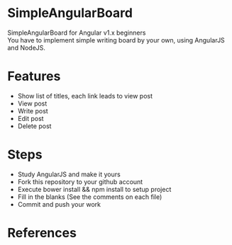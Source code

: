 # SimpleAngularBoard
SimpleAngularBoard for Angular v1.x beginners<br/>
You have to implement simple writing board by your own, using AngularJS and NodeJS.

# Features 

  - Show list of titles, each link leads to view post
  - View post
  - Write post
  - Edit post
  - Delete post

# Steps
 - Study AngularJS and make it yours
 - Fork this repository to your github account
 - Execute bower install && npm install to setup project
 - Fill in the blanks (See the comments on each file)
 - Commit and push your work 

# References

